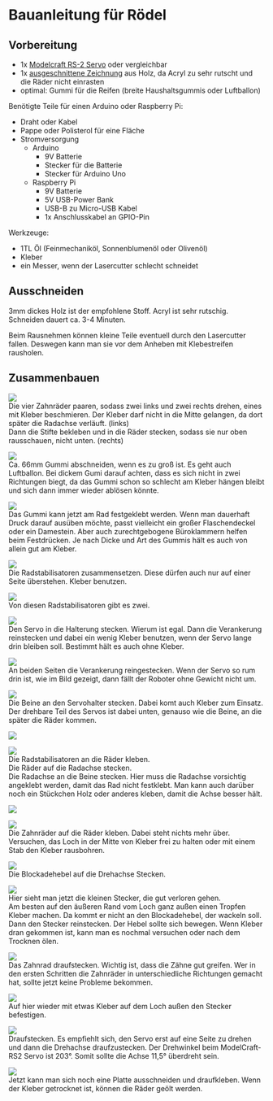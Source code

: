 Bauanleitung für Rödel
======================

Vorbereitung
------------

- 1x [Modelcraft RS-2 Servo](../../equipment/motoren/Modelcraft_RS-2.md) oder vergleichbar
- 1x [ausgeschnittene Zeichnung](../roedel.svg) aus Holz, da Acryl zu sehr rutscht und die Räder nicht einrasten
- optimal: Gummi für die Reifen (breite Haushaltsgummis oder Luftballon)

Benötigte Teile für einen Arduino oder Raspberry Pi:

- Draht oder Kabel
- Pappe oder Polisterol für eine Fläche
- Stromversorgung
 	- Arduino
		- 9V Batterie
		- Stecker für die Batterie
		- Stecker für Arduino Uno
	- Raspberry Pi
		- 9V Batterie
		- 5V USB-Power Bank
		- USB-B zu Micro-USB Kabel
		- 1x Anschlusskabel an GPIO-Pin

Werkzeuge:

- 1TL Öl (Feinmechaniköl, Sonnenblumenöl oder Olivenöl)
- Kleber
- ein Messer, wenn der Lasercutter schlecht schneidet

Ausschneiden
------------

3mm dickes Holz ist der empfohlene Stoff. Acryl ist sehr rutschig. Schneiden dauert ca. 3-4 Minuten.

Beim Rausnehmen können kleine Teile eventuell durch den Lasercutter fallen. Deswegen kann man sie vor dem Anheben mit Klebestreifen rausholen.

Zusammenbauen
-------------

![](bilder/01.jpg)  
Die vier Zahnräder paaren, sodass zwei links und zwei rechts drehen, eines mit Kleber beschmieren. Der Kleber darf nicht in die Mitte gelangen, da dort später die Radachse verläuft. (links)  
Dann die Stifte bekleben und in die Räder stecken, sodass sie nur oben rausschauen, nicht unten. (rechts)




![](bilder/02.jpg)  
Ca. 66mm Gummi abschneiden, wenn es zu groß ist. Es geht auch Luftballon. Bei dickem Gumi darauf achten, dass es sich nicht in zwei Richtungen biegt, da das Gummi schon so schlecht am Kleber hängen bleibt und sich dann immer wieder ablösen könnte.



![](bilder/04.jpg)  
Das Gummi kann jetzt am Rad festgeklebt werden. Wenn man dauerhaft Druck darauf ausüben möchte, passt vielleicht ein großer Flaschendeckel oder ein Damestein. Aber auch zurechtgebogene Büroklammern helfen beim Festdrücken. Je nach Dicke und Art des Gummis hält es auch von allein gut am Kleber.



![](bilder/06.jpg)  
Die Radstabilisatoren zusammensetzen. Diese dürfen auch nur auf einer Seite überstehen. Kleber benutzen.



![](bilder/07.jpg)  
Von diesen Radstabilisatoren gibt es zwei.



![](bilder/10.jpg)  
Den Servo in die Halterung stecken. Wierum ist egal. Dann die Verankerung reinstecken und dabei ein wenig Kleber benutzen, wenn der Servo lange drin bleiben soll. Bestimmt hält es auch ohne Kleber.



![](bilder/09.jpg)  
An beiden Seiten die Verankerung reingestecken. Wenn der Servo so rum drin ist, wie im Bild gezeigt, dann fällt der Roboter ohne Gewicht nicht um.




![](bilder/11.jpg)  
Die Beine an den Servohalter stecken. Dabei komt auch Kleber zum Einsatz. Der drehbare Teil des Servos ist dabei unten, genauso wie die Beine, an die später die Räder kommen.




![](bilder/12.jpg)  





![](bilder/13.jpg)  
Die Radstabilisatoren an die Räder kleben.  
Die Räder auf die Radachse stecken.   
Die Radachse an die Beine stecken. Hier muss die Radachse vorsichtig angeklebt werden, damit das Rad nicht festklebt. Man kann auch darüber noch ein Stückchen Holz oder anderes kleben, damit die Achse besser hält.



![](bilder/14.jpg)  



![](bilder/15.jpg)  
Die Zahnräder auf die Räder kleben. Dabei steht nichts mehr über. Versuchen, das Loch in der Mitte von Kleber frei zu halten oder mit einem Stab den Kleber rausbohren.




![](bilder/16.jpg)  
Die Blockadehebel auf die Drehachse Stecken. 



![](bilder/17.jpg)  
Hier sieht man jetzt die kleinen Stecker, die gut verloren gehen.  
Am besten auf den äußeren Rand vom Loch ganz außen einen Tropfen Kleber machen. Da kommt er nicht an den Blockadehebel, der wackeln soll. Dann den Stecker reinstecken. Der Hebel sollte sich bewegen. Wenn Kleber dran gekommen ist, kann man es nochmal versuchen oder nach dem Trocknen ölen.



![](bilder/19.jpg)  
Das Zahnrad draufstecken. Wichtig ist, dass die Zähne gut greifen. Wer in den ersten Schritten die Zahnräder in unterschiedliche Richtungen gemacht hat, sollte jetzt keine Probleme bekommen.



![](bilder/18.jpg)  
Auf hier wieder mit etwas Kleber auf dem Loch außen den Stecker befestigen.



![](bilder/21.jpg)  
Draufstecken. Es empfiehlt sich, den Servo erst auf eine Seite zu drehen und dann die Drehachse draufzustecken. Der Drehwinkel beim ModelCraft-RS2 Servo ist 203°. Somit sollte die Achse 11,5° überdreht sein. 





![](bilder/22.jpg)  
Jetzt kann man sich noch eine Platte ausschneiden und draufkleben. Wenn der Kleber getrocknet ist, können die Räder geölt werden.